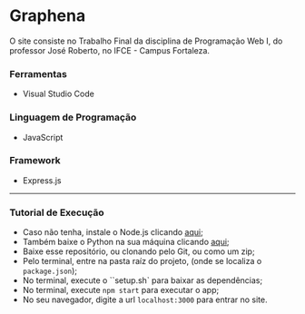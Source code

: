 # Graphena

O site consiste no Trabalho Final da disciplina de Programação Web I, do professor José Roberto, no IFCE - Campus Fortaleza.

### Ferramentas
- Visual Studio Code

### Linguagem de Programação
- JavaScript

### Framework
- Express.js

---

### Tutorial de Execução
- Caso não tenha, instale o Node.js clicando [aqui](https://nodejs.org/en/download);
- Também baixe o Python na sua máquina clicando [aqui](https://www.python.org/downloads/);
- Baixe esse repositório, ou clonando pelo Git, ou como um zip;
- Pelo terminal, entre na pasta raíz do projeto, (onde se localiza o `package.json`);
- No terminal, execute o ``setup.sh` para baixar as dependências;
- No terminal, execute ``npm start`` para executar o app;
- No seu navegador, digite a url ``localhost:3000`` para entrar no site.